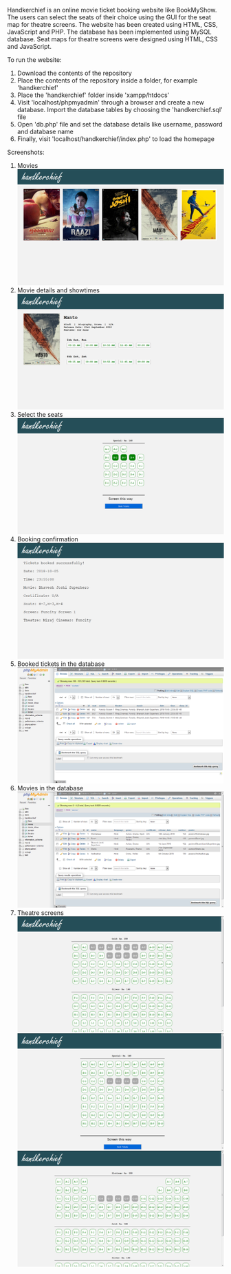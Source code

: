 Handkerchief is an online movie ticket booking website like BookMyShow. The users can select the seats of their choice using the GUI for the seat map for theatre screens.  The website has been created using HTML, CSS, JavaScript and PHP. The database has been implemented using MySQL database. Seat maps for theatre screens were designed using HTML, CSS and JavaScript.

To run the website:
1) Download the contents of the repository
2) Place the contents of the repository inside a folder, for example 'handkerchief'
3) Place the 'handkerchief' folder inside 'xampp/htdocs'
4) Visit 'localhost/phpmyadmin' through a browser and create a new database. Import the database tables by choosing the 'handkerchief.sql' file
5) Open 'db.php' file and set the database details like username, password and database name
6) Finally, visit 'localhost/handkerchief/index.php' to load the homepage

Screenshots:
1) Movies
![Index](screenshots/1.png)
2) Movie details and showtimes
![Movie](screenshots/9.png)
3) Select the seats
![Screen](screenshots/2.png)
4) Booking confirmation
![Booking](screenshots/3.png)
5) Booked tickets in the database
![Tickets](screenshots/4.png)
6) Movies in the database
![Movies](screenshots/5.png)
7) Theatre screens
![Tickets](screenshots/6.png)
![Tickets](screenshots/7.png)
![Tickets](screenshots/8.png)
